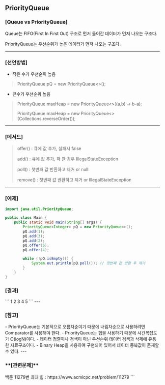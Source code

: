 <H2>PriorityQueue</H2>

<H3>[Queue vs PriorityQueue]</H3>

Queue는 FIFO(First In First Out) 구조로 먼저 들어간 데이터가 먼저 나오는 구조다.

PriorityQueue는 우선순위가 높은 데이터가 먼저 나오는 구조다.

---
<H3>[선언방법]</H3>

-  작은 수가 우선순위 높음
>PriorityQueue<Integer> pQ = new PriorityQueue<>();

- 큰수가 우선순위 높음 
> PriorityQueue<Integer> maxHeap = new PriorityQueue<>((a,b) -> b-a);
> 
> PriorityQueue<Integer> maxHeap = new PriorityQueue<>(Collections.reverseOrder());

---

<H3>[메서드]</H3>

>offer() : 큐에 값 추가, 실패시 false
> 
>add()  : 큐에 값 추가, 꽉 찬 경우 IllegalStateException
> 
>poll() : 첫번째 값 반환하고 제거 or null
> 
>remove() :  첫번째 값 반환하고 제거 or IllegalStateException

---

<H3>[예제]</H3>

```java
import java.util.PriorityQueue;

public class Main {
    public static void main(String[] args) {
        PriorityQueue<Integer> pQ = new PriorityQueue<>();
        pQ.add(1);
        pQ.add(3);
        pQ.add(2);
        pQ.offer(5);
        pQ.offer(4);

        while (!pQ.isEmpty()) {
            System.out.println(pQ.poll()); // 첫번째 값 반환 후 제거
        }
    }
}
```
<H3>[결과]</H3>
```
1
2
3
4
5
```
---
<H3>[참고]</H3>
- PriorityQueue는 기본적으로 오름차순이기 때문에 내림차순으로 사용하려면 Comparator를 사용해야 한다. 
- PriorityQueue는 힙을 사용하기 때문에 시간복잡도가 O(logN)이다.
- 데이터 정렬이나 검색이 아닌 우선순위 데이터 검색과 삭제에 유용한 자료구조이다.
- Binary Heap을 사용하여 구현되어 있어서 데이터 중복값이 존재할 수 있다.
---

<H3>**[관련문제]**</H3>
백준 11279번 최대 힙 : https://www.acmicpc.net/problem/11279 
```
